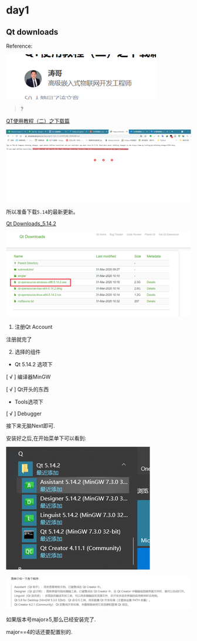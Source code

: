 # day1

## Qt downloads

Reference:

![](assets/markdown-img-paste-2021071911242519.png)

> ?

[QT使用教程（二）之下载篇](https://zhuanlan.zhihu.com/p/121667682)


![](assets/markdown-img-paste-20210719112949583.png)

所以准备下载`5.14`的最新更新。

[Qt Downloads_5.14.2](https://download.qt.io/archive/qt/5.14/5.14.2/)


![](assets/markdown-img-paste-20210719115931679.png)

1. 注册Qt Account

注册就完了

2. 选择的组件

- Qt 5.14.2 选项下

[ √ ] 编译器MinGW

[ √ ] Qt开头的东西

- Tools选项下

[ √ ] Debugger

接下来无脑Next即可.

安装好之后,在开始菜单下可以看到:


![](assets/markdown-img-paste-20210719120436518.png)

![](assets/markdown-img-paste-20210719115759288.png)

如果版本号major≥5,那么已经安装完了.

major==4的话还要配置别的.
